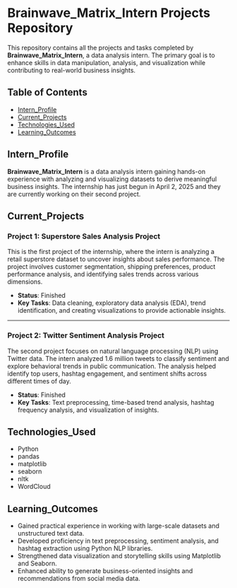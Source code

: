 # Brainwave_Matrix_Intern Projects Repository

This repository contains all the projects and tasks completed by **Brainwave_Matrix_Intern**, a data analysis intern. The primary goal is to enhance skills in data manipulation, analysis, and visualization while contributing to real-world business insights.

## Table of Contents
- [Intern_Profile](#intern_profile)
- [Current_Projects](#current_projects)
- [Technologies_Used](#technologies_used)
- [Learning_Outcomes](#learning_outcomes)

## Intern_Profile

**Brainwave_Matrix_Intern** is a data analysis intern gaining hands-on experience with analyzing and visualizing datasets to derive meaningful business insights. The internship has just begun in April 2, 2025 and they are currently working on their second project.

## Current_Projects

### Project 1: Superstore Sales Analysis Project
This is the first project of the internship, where the intern is analyzing a retail superstore dataset to uncover insights about sales performance. The project involves customer segmentation, shipping preferences, product performance analysis, and identifying sales trends across various dimensions.

- **Status**: Finished
- **Key Tasks**: Data cleaning, exploratory data analysis (EDA), trend identification, and creating visualizations to provide actionable insights.

<hr>


### Project 2: Twitter Sentiment Analysis Project
The second project focuses on natural language processing (NLP) using Twitter data. The intern analyzed 1.6 million tweets to classify sentiment and explore behavioral trends in public communication. The analysis helped identify top users, hashtag engagement, and sentiment shifts across different times of day.

- **Status**: Finished  
- **Key Tasks**: Text preprocessing, time-based trend analysis, hashtag frequency analysis, and visualization of insights.


## Technologies_Used

- Python
- pandas
- matplotlib
- seaborn
- nltk   
- WordCloud  


## Learning_Outcomes

- Gained practical experience in working with large-scale datasets and unstructured text data.  
- Developed proficiency in text preprocessing, sentiment analysis, and hashtag extraction using Python NLP libraries.  
- Strengthened data visualization and storytelling skills using Matplotlib and Seaborn.  
- Enhanced ability to generate business-oriented insights and recommendations from social media data.
